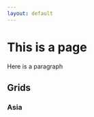 ```yaml
---
layout: default
---
```


# This is a page

Here is a paragraph


## Grids

### Asia

<script src="https://embed.github.com/view/geojson/measures-glance/glance-grids/v01/data/spatial/AS/GEOG/GLANCE_V01_AS_GEOG_TILE.geojson">
